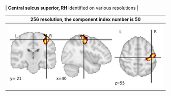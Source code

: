 


| **Central sulcus superior, RH** identified on various resolutions |

| 256 resolution, the component index number is 50|  
|:---:|  
| ![Component 256](../256/final/50.jpg "From component 256: Central sulcus superior, RH") |